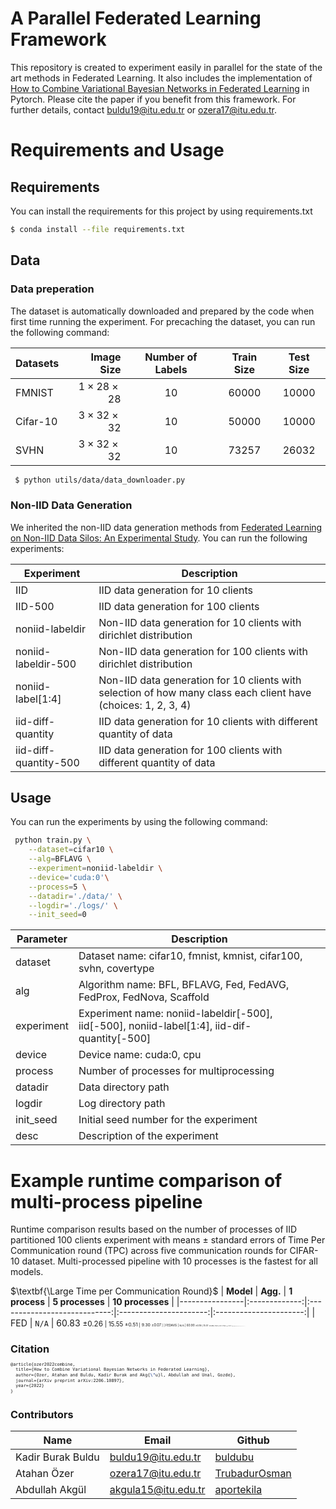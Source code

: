 # A Parallel Federated Learning Framework
This repository is created to experiment easily in parallel for the state of the art methods in Federated Learning. It also includes the implementation of [How to Combine Variational Bayesian Networks in Federated Learning](https://arxiv.org/abs/2206.10897) in Pytorch. Please cite the paper if you benefit from this framework. For further details, contact buldu19@itu.edu.tr or ozera17@itu.edu.tr.

# Requirements and Usage
## Requirements 
 You can install the requirements for this project by using requirements.txt

 ```sh
 $ conda install --file requirements.txt
```
## Data
### Data preperation
 The dataset is automatically downloaded and prepared by the code when first time running the experiment. For precaching the dataset, you can run the following command:

| $\textbf{Datasets}$ |     $\textbf{Image Size}$ | $\textbf{Number of Labels}$ | $\textbf{Train Size}$ | $\textbf{Test Size}$ |
|-------------------|------------------------:|:-----------------:|:-------------------:|:------------------:|
| FMNIST            | $1 \times 28 \times 28$ |        $10$       |       $60000$       |       $10000$      |
| Cifar-10          | $3 \times 32 \times 32$ |        $10$       |       $50000$       |       $10000$      |
| SVHN              | $3 \times 32 \times 32$ |        $10$       |       $73257$       |       $26032$      |

```sh
 $ python utils/data/data_downloader.py
```

### Non-IID Data Generation
We inherited the non-IID data generation methods from [Federated Learning on Non-IID Data Silos: An Experimental Study](https://arxiv.org/pdf/2102.02079). You can run the following experiments:

| Experiment | Description |
|------------|-------------|
| IID        | IID data generation for 10 clients |
| IID-500    | IID data generation for 100 clients |
| noniid-labeldir    | Non-IID data generation for 10 clients with dirichlet distribution |
| noniid-labeldir-500    | Non-IID data generation for 100 clients with dirichlet distribution |
| noniid-label[1:4]    | Non-IID data generation for 10 clients with selection of how many class each client have (choices: 1, 2, 3, 4) |
| iid-diff-quantity    | IID data generation for 10 clients with different quantity of data |
| iid-diff-quantity-500    | IID data generation for 100 clients with different quantity of data |

## Usage
 You can run the experiments by using the following command:

```sh
 python train.py \
    --dataset=cifar10 \
    --alg=BFLAVG \
    --experiment=noniid-labeldir \
    --device='cuda:0'\
    --process=5 \
    --datadir='./data/' \
    --logdir='./logs/' \
    --init_seed=0
```

| Parameter | Description |
| ------ | ------ |
| dataset | Dataset name: cifar10, fmnist, kmnist, cifar100, svhn, covertype|
| alg | Algorithm name: BFL, BFLAVG, Fed, FedAVG, FedProx, FedNova, Scaffold|
| experiment | Experiment name: noniid-labeldir[-500], iid[-500], noniid-label[1:4], iid-dif-quantity[-500]|
| device | Device name: cuda:0, cpu|
| process | Number of processes for multiprocessing |
| datadir | Data directory path |
| logdir | Log directory path |
| init_seed | Initial seed number for the experiment |
| desc | Description of the experiment |

# Example runtime comparison of multi-process pipeline
Runtime comparison results based on the number of processes of IID partitioned 100 clients experiment with means $\pm$ standard errors of Time Per Communication round (TPC) across five communication rounds for CIFAR-10 dataset.  Multi-processed pipeline with 10 processes is the fastest for all models.

$\textbf{\Large Time per Communication Round}$
| $\textbf{Model}$ | $\textbf{Agg.}$ |      $\textbf{1 process}$      |  $\textbf{5 processes}$  |  $\textbf{10 processes}$ |
|----------------|:-------------:|:----------------------------:|:----------------------:|:----------------------:|
| FED            |  $\texttt{N/A}$ |    $60.83$ <small>$\pm 0.26$<small>    | $15.55$ <small>$\pm 0.51$<small> |  $9.30$ <small>$\pm 0.07$<small> |
| FEDAVG         |  $\texttt{N/A}$ |    $60.90$ <small>$\pm 0.18$<small>    | $15.57$ <small>$\pm 0.39$<small> |  $9.22$ <small>$\pm 0.20$<small> |
| FVBA           |  $\texttt{EAA}$ |    $72.77$ <small>$\pm 0.18$<small>    | $16.22$ <small>$\pm 0.05$<small> |  $9.49$ <small>$\pm 0.06$<small> |
|                |  $\texttt{GAA}$ |    $71.23$ <small>$\pm 0.88$<small>    | $16.48$ <small>$\pm 0.10$<small> |  $9.41$ <small>$\pm 0.05$<small> |
|                | $\texttt{AALV}$ |    $72.10$ <small>$\pm 0.36$<small>    | $16.33$ <small>$\pm 0.10$<small> |  $9.51$ <small>$\pm 0.09$<small> |
|                |  $\texttt{PPA}$ |    $66.95$ <small>$\pm 0.31$<small>    | $18.06$ <small>$\pm 0.20$<small> | $11.23$ <small>$\pm 0.16$<small> |
|                |  $\texttt{CF}$  |    $72.53$ <small>$\pm 0.29$<small>    | $16.34$ <small>$\pm 0.10$<small> |  $9.36$ <small>$\pm 0.14$<small> |
| FVBWA          |  $\texttt{EAA}$ |    $72.38$ <small>$\pm 0.31$<small>    | $16.45$ <small>$\pm 0.06$<small> |  $9.44$ <small>$\pm 0.11$<small> |
|                |  $\texttt{GAA}$ |    $72.78$ <small>$\pm 0.15$<small>    | $15.88$ <small>$\pm 0.25$<small> |  $9.42$ <small>$\pm 0.11$<small> |
|                | $\texttt{AALV}$ |    $72.41$ <small>$\pm 0.24$<small>    | $16.19$ <small>$\pm 0.09$<small> |  $9.64$ <small>$\pm 0.13$<small> |
|                |  $\texttt{PPA}$ |    $67.51$ <small>$\pm 0.16$<small>    | $17.99$ <small>$\pm 0.42$<small> | $11.15$ <small>$\pm 0.12$<small> |
|                |  $\texttt{CF}$  |    $72.86$ <small>$\pm 0.40$<small>    | $17.22$ <small>$\pm 0.40$<small> | $10.56$ <small>$\pm 0.08$<small> |


# Citation
```latex
@article{ozer2022combine,
  title={How to Combine Variational Bayesian Networks in Federated Learning},
  author={Ozer, Atahan and Buldu, Kadir Burak and Akg{\"u}l, Abdullah and Unal, Gozde},
  journal={arXiv preprint arXiv:2206.10897},
  year={2022}
}
```

# Contributors

| Name | Email |  Github |
| ------ | ------ | ------ |
| Kadir Burak Buldu | buldu19@itu.edu.tr | [buldubu](https://github.com/buldubu) |
| Atahan Özer | ozera17@itu.edu.tr | [TrubadurOsman](https://github.com/TrubadurOsman) |
| Abdullah Akgül | akgula15@itu.edu.tr | [aportekila](https://github.com/aportekila) |
